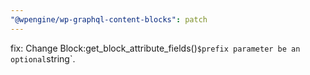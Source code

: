 ```yaml
---
"@wpengine/wp-graphql-content-blocks": patch
---
```


fix: Change Block:get_block_attribute_fields()`$prefix parameter be an optional`string`.
